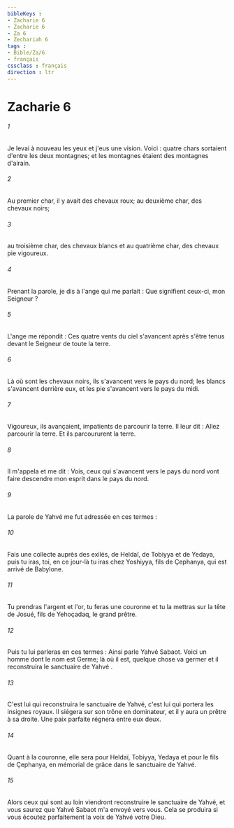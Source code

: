 ```yaml
---
bibleKeys : 
- Zacharie 6
- Zacharie 6
- Za 6
- Zechariah 6
tags : 
- Bible/Za/6
- français
cssclass : français
direction : ltr
---
```


# Zacharie 6

###### 1
Je levai à nouveau les yeux et j'eus une vision. Voici : quatre chars sortaient d'entre les deux montagnes; et les montagnes étaient des montagnes d'airain. 
###### 2
Au premier char, il y avait des chevaux roux; au deuxième char, des chevaux noirs; 
###### 3
au troisième char, des chevaux blancs et au quatrième char, des chevaux pie vigoureux. 
###### 4
Prenant la parole, je dis à l'ange qui me parlait : Que signifient ceux-ci, mon Seigneur ? 
###### 5
L'ange me répondit : Ces quatre vents du ciel s'avancent après s'être tenus devant le Seigneur de toute la terre. 
###### 6
Là où sont les chevaux noirs, ils s'avancent vers le pays du nord; les blancs s'avancent derrière eux, et les pie s'avancent vers le pays du midi. 
###### 7
Vigoureux, ils avançaient, impatients de parcourir la terre. Il leur dit : Allez parcourir la terre. Et ils parcoururent la terre. 
###### 8
Il m'appela et me dit : Vois, ceux qui s'avancent vers le pays du nord vont faire descendre mon esprit dans le pays du nord. 
###### 9
La parole de Yahvé me fut adressée en ces termes : 
###### 10
Fais une collecte auprès des exilés, de Heldaï, de Tobiyya et de Yedaya, puis tu iras, toi, en ce jour-là tu iras chez Yoshiyya, fils de Çephanya, qui est arrivé de Babylone. 
###### 11
Tu prendras l'argent et l'or, tu feras une couronne et tu la mettras sur la tête de Josué, fils de Yehoçadaq, le grand prêtre. 
###### 12
Puis tu lui parleras en ces termes : Ainsi parle Yahvé Sabaot. Voici un homme dont le nom est Germe; là où il est, quelque chose va germer et il reconstruira le sanctuaire de Yahvé . 
###### 13
C'est lui qui reconstruira le sanctuaire de Yahvé, c'est lui qui portera les insignes royaux. Il siégera sur son trône en dominateur, et il y aura un prêtre à sa droite. Une paix parfaite régnera entre eux deux. 
###### 14
Quant à la couronne, elle sera pour Heldaï, Tobiyya, Yedaya et pour le fils de Çephanya, en mémorial de grâce dans le sanctuaire de Yahvé. 
###### 15
Alors ceux qui sont au loin viendront reconstruire le sanctuaire de Yahvé, et vous saurez que Yahvé Sabaot m'a envoyé vers vous. Cela se produira si vous écoutez parfaitement la voix de Yahvé votre Dieu. 
